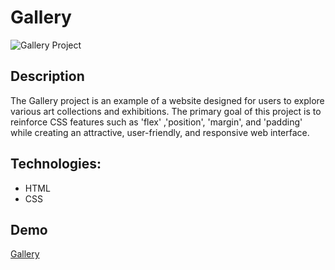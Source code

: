 # Gallery

![Gallery Project](./chrome-capture-2024-2-12.gif)

## Description
The Gallery project is an example of a website designed for users to explore various art collections and exhibitions. The primary goal of this project is to reinforce CSS features such as 'flex' ,'position', 'margin', and 'padding' while creating an attractive, user-friendly, and responsive web interface.

## Technologies:

- HTML
- CSS

## Demo

[Gallery](https://meryemsenturk.github.io/Project04-Gallery/)

